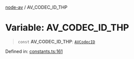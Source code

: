 [node-av](../globals.md) / AV\_CODEC\_ID\_THP

# Variable: AV\_CODEC\_ID\_THP

> `const` **AV\_CODEC\_ID\_THP**: [`AVCodecID`](../type-aliases/AVCodecID.md)

Defined in: [constants.ts:161](https://github.com/seydx/av/blob/f8631fc881b394300b1479f511d55cf1c370a87f/src/constants/constants.ts#L161)
